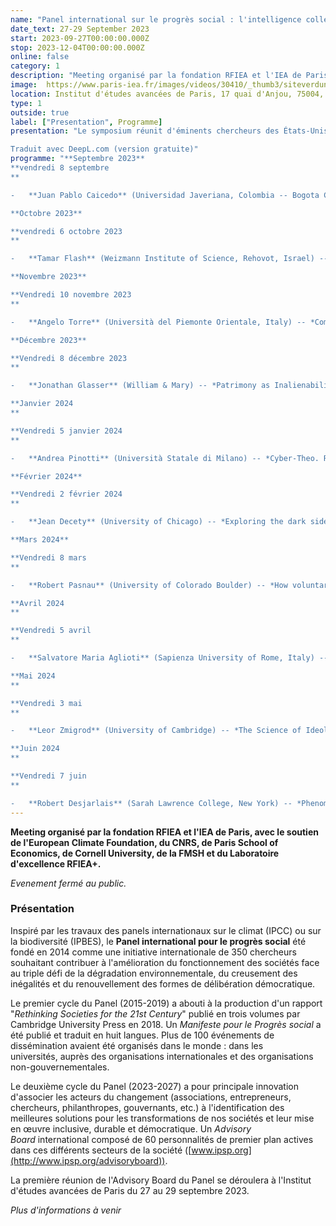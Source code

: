 ```yaml
---
name: "Panel international sur le progrès social : l'intelligence collective en action "
date_text: 27-29 September 2023
start: 2023-09-27T00:00:00.000Z
stop: 2023-12-04T00:00:00.000Z
online: false
category: 1
description: "Meeting organisé par la fondation RFIEA et l'IEA de Paris, avec le soutien de l'European Climate Foundation, du CNRS, de Paris School of Economics, de Cornell University, de la FMSH et du Laboratoire d'excellence RFIEA+"
image:  https://www.paris-iea.fr/images/videos/30410/_thumb3/siteverdun-image-alan-james.jpg
location: Institut d'études avancées de Paris, 17 quai d'Anjou, 75004, Paris
type: 1
outside: true
label: ["Presentation", Programme]
presentation: "Le symposium réunit d'éminents chercheurs des États-Unis et de France pour examiner ce que nous pouvons apprendre sur ce domaine dans des contextes politiques, sociaux, culturels et linguistiques différents. Les orateurs parleront de la traduction et de l'intraduisibilité, des sciences humaines de la santé et des professions de la santé. Notre objectif n'est pas seulement de mettre en évidence les différences, mais aussi de développer un nouveau modèle de réflexion comparative sur les sciences humaines de la santé.

Traduit avec DeepL.com (version gratuite)"
programme: "**Septembre 2023**
**vendredi 8 septembre
**

-   **Juan Pablo Caicedo** (Universidad Javeriana, Colombia -- Bogota City Administration) -- *Reimagining Urban Transportation: Green Corridors as Catalysts for Materializing a 15-mintute City in Bogotá*

**Octobre 2023**

**vendredi 6 octobre 2023
**

-   **Tamar Flash** (Weizmann Institute of Science, Rehovot, Israel) -- *Connections between our modeling work on space-time geometries and the brain*-   **Paul Rozin** (University of Pennsylvania) -- *Food worlds of French and American*-   **Virginia Valian** (Hunter College - CUNY) -- *Are executive functions immutable?*

**Novembre 2023**

**Vendredi 10 novembre 2023
**

-   **Angelo Torre** (Università del Piemonte Orientale, Italy) -- *Commons as local institutions*-   **Björn Wittrock** (Academia Europeae, Swedish Collegium for Advanced Study) -- *Social Theory and World History: Rethinking a Century of Occidentalism*-   **Zhiyuan Cui** (Tsinghua University) -- *Interrogating Modernity: Hans Blumenberg and Roberto Unger Compared*-   **Jim Hollan** (UCSD) -- *Network-of-Networks Collaboratory to Address the Grand Challenge of the Future of Information Work at the Human-Technology Frontier*

**Décembre 2023**

**Vendredi 8 décembre 2023
**

-   **Jonathan Glasser** (William & Mary) -- *Patrimony as Inalienability*-   **Vladimir Pinheiro Safatle** (Sao Paulo University) -- *Nature can only exist where it is destroyed: Politically constructing freedom as heteronomy without servitude*

**Janvier 2024
**

**Vendredi 5 janvier 2024
**

-   **Andrea Pinotti** (Università Statale di Milano) -- *Cyber-Theo. Reflections on the Theological roots of Contemporary digital Technologies*-   **Uichol Kim** (Inha University) -- *Understanding the software of the mind, co-creativity, and cultural transformations: With a specific focus on the secrets to happiness, success, and sustainable communities*-   **John Krumm** (University of Southern California) -- *Personal data privacy*

**Février 2024**

**Vendredi 2 février 2024
**

-   **Jean Decety** (University of Chicago) -- *Exploring the dark side of morality*-   **Philippe Rochat** (Emory University) -- *The need for self-abandonment and stepping out of mind*

**Mars 2024**

**Vendredi 8 mars
**

-   **Robert Pasnau** (University of Colorado Boulder) -- *How voluntarism influenced the broader culture of the later Middle Ages*-   **Alberto Fergusson** (Universidad del Rosario)-- *Applications of Accompanied Autoanalysis (Selfrehabilitation) (AA) in novel scenarios*-   **Sergejus Muravjovas** (Transparency International Lithuania) -- *A novel anti-corruption approach to reduce bribery in healthcare*-   **Helga Nowotny** (ETH Zurich -- ERC) -- *The Illusion of Control*

**Avril 2024
**

**Vendredi 5 avril
**

-   **Salvatore Maria Aglioti** (Sapienza University of Rome, Italy) -- *Brains and bodies in the metaverse*-   **Barry Rogers** (London School of Economics) -- *Post-program implementation at a European multinational*-   **Itzhak Fried** (UCLA) -- *The Brain that Pull the Triggers: New Insights into Syndrome E*

**Mai 2024
**

**Vendredi 3 mai
**

-   **Leor Zmigrod** (University of Cambridge) -- *The Science of Ideological Consciousness: Building an Empirically-Informed Political Philosophy of Mind*-   **Colette Colligan** (Université d'Angers) -- *Digital Discovery and Fake Imprints: Unmasking Turn-of-the-Century Pornographers in Paris*-   **Leslie-Anne Duvic-Paoli** (King's College London) -- *Legislating on climate change: Insights from citizens' assemblies*-   **Ed Hutchins** (UCSD)-- *Generative AI meets distributed cognition and cognitive ethnography*

**Juin 2024
**

**Vendredi 7 juin
**

-   **Robert Desjarlais** (Sarah Lawrence College, New York) -- *Phenomenological Approaches in Anthropology*-   **Raluca Grosescu** (National University of Political Science and Public Administration, Bucharest, Romania) -- *Corporate Accountability for Gross Human Rights Violations: A Fragmented Cause*-   **Alena Ledeneva** (University College London) -- *Informality: 50 years on*-   **Patrick Haggard** (University College London) -- *Review of the cognitive psychology and cognitive neuroscience of human voluntary action*"
---
```


**Meeting organisé par la fondation RFIEA et l'IEA de Paris, avec le soutien de l'European Climate Foundation, du CNRS, de Paris School of Economics, de Cornell University, de la FMSH et du Laboratoire d'excellence RFIEA+.**

_Evenement fermé au public._

### Présentation

Inspiré par les travaux des panels internationaux sur le climat (IPCC) ou sur la biodiversité (IPBES), le **Panel international pour le progrès social** été fondé en 2014 comme une initiative internationale de 350 chercheurs souhaitant contribuer à l'amélioration du fonctionnement des sociétés face au triple défi de la dégradation environnementale, du creusement des inégalités et du renouvellement des formes de délibération démocratique.

Le premier cycle du Panel (2015-2019) a abouti à la production d'un rapport "_Rethinking Societies for the 21st Century_" publié en trois volumes par Cambridge University Press en 2018. Un *Manifeste pour le Progrès social* a été publié et traduit en huit langues. Plus de 100 événements de dissémination avaient été organisés dans le monde : dans les universités, auprès des organisations internationales et des organisations non-gouvernementales.

Le deuxième cycle du Panel (2023-2027) a pour principale innovation d'associer les acteurs du changement (associations, entrepreneurs, chercheurs, philanthropes, gouvernants, etc.) à l'identification des meilleures solutions pour les transformations de nos sociétés et leur mise en œuvre inclusive, durable et démocratique. Un *Advisory Board* international composé de 60 personnalités de premier plan actives dans ces différents secteurs de la société ([www.ipsp.org](http://www.ipsp.org/advisoryboard)).

La première réunion de l'Advisory Board du Panel se déroulera à l'Institut d'études avancées de Paris du 27 au 29 septembre 2023.

_Plus d'informations à venir_
